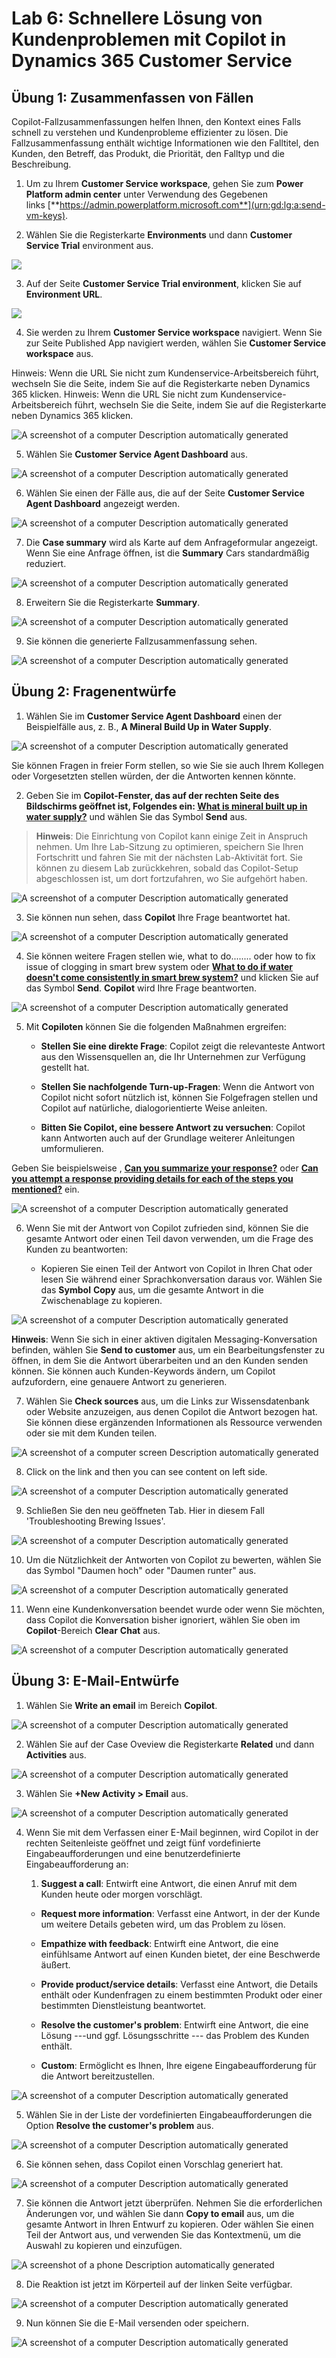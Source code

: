 # Lab 6: Schnellere Lösung von Kundenproblemen mit Copilot in Dynamics 365 Customer Service

## Übung 1: Zusammenfassen von Fällen

Copilot-Fallzusammenfassungen helfen Ihnen, den Kontext eines Falls
schnell zu verstehen und Kundenprobleme effizienter zu lösen. Die
Fallzusammenfassung enthält wichtige Informationen wie den Falltitel,
den Kunden, den Betreff, das Produkt, die Priorität, den Falltyp und die
Beschreibung.

1.  Um zu Ihrem **Customer Service workspace**, gehen Sie zum **Power
    Platform admin center** unter Verwendung des Gegebenen
    links [**https://admin.powerplatform.microsoft.com**](urn:gd:lg:a:send-vm-keys).

2.  Wählen Sie die Registerkarte **Environments** und dann **Customer
    Service Trial** environment aus.

![](./media/image1.png)

3.  Auf der Seite **Customer Service Trial environment**, klicken Sie
    auf **Environment URL**.

![](./media/image2.png)

4.  Sie werden zu Ihrem **Customer Service workspace** navigiert. Wenn
    Sie zur Seite Published App navigiert werden, wählen Sie **Customer
    Service workspace** aus.

Hinweis: Wenn die URL Sie nicht zum Kundenservice-Arbeitsbereich führt,
wechseln Sie die Seite, indem Sie auf die Registerkarte neben Dynamics
365 klicken. Hinweis: Wenn die URL Sie nicht zum
Kundenservice-Arbeitsbereich führt, wechseln Sie die Seite, indem Sie
auf die Registerkarte neben Dynamics 365 klicken.

![A screenshot of a computer Description automatically
generated](./media/image3.png)

5.  Wählen Sie **Customer Service Agent Dashboard** aus.

![A screenshot of a computer Description automatically
generated](./media/image4.png)

6.  Wählen Sie einen der Fälle aus, die auf der Seite **Customer Service
    Agent Dashboard** angezeigt werden.

![A screenshot of a computer Description automatically
generated](./media/image5.png)

7.  Die **Case summary** wird als Karte auf dem Anfrageformular
    angezeigt. Wenn Sie eine Anfrage öffnen, ist die **Summary** Cars
    standardmäßig reduziert.

![A screenshot of a computer Description automatically
generated](./media/image6.png)

8.  Erweitern Sie die Registerkarte **Summary**.

![A screenshot of a computer Description automatically
generated](./media/image7.png)

9.  Sie können die generierte Fallzusammenfassung sehen.

![A screenshot of a computer Description automatically
generated](./media/image8.png)

## Übung 2: Fragenentwürfe

1.  Wählen Sie im **Customer Service Agent Dashboard** einen der
    Beispielfälle aus, z. B., **A Mineral Build Up in Water Supply**.

![A screenshot of a computer Description automatically
generated](./media/image9.png)

Sie können Fragen in freier Form stellen, so wie Sie sie auch Ihrem
Kollegen oder Vorgesetzten stellen würden, der die Antworten kennen
könnte.

2.  Geben Sie im **Copilot-**Fenster, das auf der rechten Seite des
    Bildschirms geöffnet ist, Folgendes ein**: [What is mineral built up
    in water supply?](urn:gd:lg:a:send-vm-keys)** und wählen Sie das
    Symbol **Send** aus.

> **Hinweis**: Die Einrichtung von Copilot kann einige Zeit in Anspruch
> nehmen. Um Ihre Lab-Sitzung zu optimieren, speichern Sie Ihren
> Fortschritt und fahren Sie mit der nächsten Lab-Aktivität fort. Sie
> können zu diesem Lab zurückkehren, sobald das Copilot-Setup
> abgeschlossen ist, um dort fortzufahren, wo Sie aufgehört haben.

![A screenshot of a computer Description automatically
generated](./media/image10.png)

3.  Sie können nun sehen, dass **Copilot** Ihre Frage beantwortet hat.

![A screenshot of a computer Description automatically
generated](./media/image11.png)

4.  Sie können weitere Fragen stellen wie, what to do........ oder how
    to fix issue of clogging in smart brew system oder [**What to do if
    water doesn't come consistently in smart brew
    system?**](urn:gd:lg:a:send-vm-keys) und klicken Sie auf das Symbol
    **Send**. **Copilot** wird Ihre Frage beantworten.

![A screenshot of a computer Description automatically
generated](./media/image12.png)

5.  Mit **Copiloten** können Sie die folgenden Maßnahmen ergreifen:

    - **Stellen Sie eine direkte Frage**: Copilot zeigt die relevanteste
      Antwort aus den Wissensquellen an, die Ihr Unternehmen zur
      Verfügung gestellt hat.

    - **Stellen Sie nachfolgende Turn-up-Fragen**: Wenn die Antwort von
      Copilot nicht sofort nützlich ist, können Sie Folgefragen stellen
      und Copilot auf natürliche, dialogorientierte Weise anleiten.

    - **Bitten Sie Copilot, eine bessere Antwort zu versuchen**: Copilot
      kann Antworten auch auf der Grundlage weiterer Anleitungen
      umformulieren.

Geben Sie beispielsweise , [**Can you summarize your
response?**](urn:gd:lg:a:send-vm-keys) oder [**Can you attempt a
response providing details for each of the steps you
mentioned?**](urn:gd:lg:a:send-vm-keys) ein.

![A screenshot of a computer Description automatically
generated](./media/image13.png)

6.  Wenn Sie mit der Antwort von Copilot zufrieden sind, können Sie die
    gesamte Antwort oder einen Teil davon verwenden, um die Frage des
    Kunden zu beantworten:

    - Kopieren Sie einen Teil der Antwort von Copilot in Ihren Chat oder
      lesen Sie während einer Sprachkonversation daraus vor. Wählen Sie
      das **Symbol** **Copy** aus, um die gesamte Antwort in die
      Zwischenablage zu kopieren.

![A screenshot of a computer Description automatically
generated](./media/image14.png)

**Hinweis**: Wenn Sie sich in einer aktiven digitalen
Messaging-Konversation befinden, wählen Sie **Send to customer** aus, um
ein Bearbeitungsfenster zu öffnen, in dem Sie die Antwort überarbeiten
und an den Kunden senden können. Sie können auch Kunden-Keywords ändern,
um Copilot aufzufordern, eine genauere Antwort zu generieren.

7.  Wählen Sie **Check sources** aus, um die Links zur Wissensdatenbank
    oder Website anzuzeigen, aus denen Copilot die Antwort bezogen hat.
    Sie können diese ergänzenden Informationen als Ressource verwenden
    oder sie mit dem Kunden teilen.

![A screenshot of a computer screen Description automatically
generated](./media/image15.png)

8.  Click on the link and then you can see content on left side.

![A screenshot of a computer Description automatically
generated](./media/image16.png)

9.  Schließen Sie den neu geöffneten Tab. Hier in diesem Fall
    'Troubleshooting Brewing Issues'.

![A screenshot of a computer Description automatically
generated](./media/image17.png)

10. Um die Nützlichkeit der Antworten von Copilot zu bewerten, wählen
    Sie das Symbol "Daumen hoch" oder "Daumen runter" aus.

![A screenshot of a computer Description automatically
generated](./media/image18.png)

11. Wenn eine Kundenkonversation beendet wurde oder wenn Sie möchten,
    dass Copilot die Konversation bisher ignoriert, wählen Sie oben im
    **Copilot**-Bereich **Clear** **Chat** aus.

![A screenshot of a computer Description automatically
generated](./media/image19.png)

## Übung 3: E-Mail-Entwürfe

1.  Wählen Sie **Write an email** im Bereich **Copilot**.

![A screenshot of a computer Description automatically
generated](./media/image20.png)

2.  Wählen Sie auf der Case Oveview die Registerkarte **Related** und
    dann **Activities** aus.

![A screenshot of a computer Description automatically
generated](./media/image21.png)

3.  Wählen Sie **+New Activity \> Email** aus.

![A screenshot of a computer Description automatically
generated](./media/image22.png)

4.  Wenn Sie mit dem Verfassen einer E-Mail beginnen, wird Copilot in
    der rechten Seitenleiste geöffnet und zeigt fünf vordefinierte
    Eingabeaufforderungen und eine benutzerdefinierte
    Eingabeaufforderung an:

    1.  **Suggest a call**: Entwirft eine Antwort, die einen Anruf mit
        dem Kunden heute oder morgen vorschlägt.

    - **Request more information**: Verfasst eine Antwort, in der der
      Kunde um weitere Details gebeten wird, um das Problem zu lösen.

    - **Empathize with feedback**: Entwirft eine Antwort, die eine
      einfühlsame Antwort auf einen Kunden bietet, der eine Beschwerde
      äußert.

    - **Provide product/service details**: Verfasst eine Antwort, die
      Details enthält oder Kundenfragen zu einem bestimmten Produkt oder
      einer bestimmten Dienstleistung beantwortet.

    - **Resolve the customer's problem**: Entwirft eine Antwort, die
      eine Lösung ---und ggf. Lösungsschritte --- das Problem des Kunden
      enthält.

    - **Custom**: Ermöglicht es Ihnen, Ihre eigene Eingabeaufforderung
      für die Antwort bereitzustellen.

![A screenshot of a computer Description automatically
generated](./media/image23.png)

5.  Wählen Sie in der Liste der vordefinierten Eingabeaufforderungen die
    Option **Resolve the customer's problem** aus.

![A screenshot of a computer Description automatically
generated](./media/image24.png)

6.  Sie können sehen, dass Copilot einen Vorschlag generiert hat.

![A screenshot of a computer Description automatically
generated](./media/image25.png)

7.  Sie können die Antwort jetzt überprüfen. Nehmen Sie die
    erforderlichen Änderungen vor, und wählen Sie dann **Copy to
    email** aus, um die gesamte Antwort in Ihren Entwurf zu kopieren.
    Oder wählen Sie einen Teil der Antwort aus, und verwenden Sie das
    Kontextmenü, um die Auswahl zu kopieren und einzufügen.

![A screenshot of a phone Description automatically
generated](./media/image26.png)

8.  Die Reaktion ist jetzt im Körperteil auf der linken Seite verfügbar.

![A screenshot of a computer Description automatically
generated](./media/image27.png)

9.  Nun können Sie die E-Mail versenden oder speichern.

![A screenshot of a computer Description automatically
generated](./media/image28.png)
